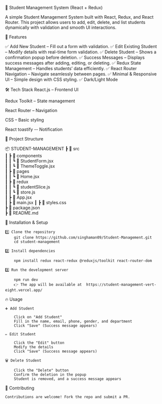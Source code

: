 🏫 Student Management System (React + Redux)

A simple Student Management System built with React, Redux, and React Router. This project allows users to add, edit, delete, and list students dynamically with validation and smooth UI interactions.

🚀 Features

✅ Add New Student – Fill out a form with validation.
✅ Edit Existing Student – Modify details with real-time form validation.
✅ Delete Student – Shows a confirmation popup before deletion.
✅ Success Messages – Displays success messages after adding, editing, or deleting.
✅ Redux State Management – Handles students’ data efficiently.
✅ React Router Navigation – Navigate seamlessly between pages.
✅ Minimal & Responsive UI – Simple design with CSS styling.
✅ Dark/Light Mode


🛠 Tech Stack
React.js – Frontend UI

Redux Toolkit – State management

React Router – Navigation

CSS – Basic styling

React toastify -- Notification

📂 Project Structure

📦 STUDENT-MANAGEMENT
 ┣ 📂 src  
 ┃ ┣ 📂 components  
 ┃ ┃ ┗ 📜 StudentForm.jsx  
 ┃ ┃ ┗ 📜 ThemeToggle.jsx  
 ┃ ┣ 📂 pages  
 ┃ ┃ ┗ 📜 Home.jsx  
 ┃ ┣ 📂 redux  
 ┃ ┃ ┗ 📜 studentSlice.js  
 ┃ ┃ ┗ 📜 store.js  
 ┃ ┣ 📜 App.jsx  
 ┃ ┣ 📜 main.jsx
 ┃ ┣ 📜 styles.css  
 ┣ 📜 package.json  
 ┣ 📜 README.md  


 🎯 Installation & Setup

 
    1️⃣ Clone the repository
        git clone https://github.com/singhaman09/Student-Management.git
        cd student-management  

    2️⃣ Install dependencies

        npm install redux react-redux @reduxjs/toolkit react-router-dom 
    
    3️⃣ Run the development server

        npm run dev  
        👉 The app will be available at  https://student-management-vert-eight.vercel.app/

🔥 Usage


    ➕ Add Student
        
        Click on "Add Student"
        Fill in the name, email, phone, gender, and department
        Click "Save" (Success message appears)

    ✏️ Edit Student

        Click the "Edit" button
        Modify the details
        Click "Save" (Success message appears)

    🗑️ Delete Student
       
        Click the "Delete" button
        Confirm the deletion in the popup
        Student is removed, and a success message appears

🤝 Contributing
    
    Contributions are welcome! Fork the repo and submit a PR.